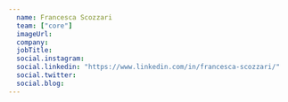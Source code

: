 ```yaml
---
  name: Francesca Scozzari
  team: ["core"]
  imageUrl: 
  company: 
  jobTitle: 
  social.instagram: 
  social.linkedin: "https://www.linkedin.com/in/francesca-scozzari/"
  social.twitter: 
  social.blog: 
---
```

